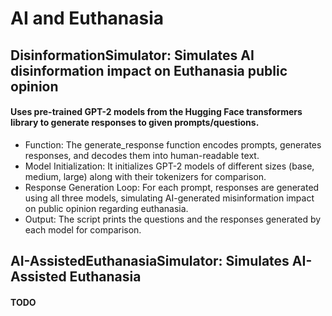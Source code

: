 # AI and Euthanasia

## DisinformationSimulator: Simulates AI disinformation impact on Euthanasia public opinion

#### Uses pre-trained GPT-2 models from the Hugging Face transformers library to generate responses to given prompts/questions.

- Function: The generate_response function encodes prompts, generates responses, and decodes them into human-readable text.
- Model Initialization: It initializes GPT-2 models of different sizes (base, medium, large) along with their tokenizers for comparison.
- Response Generation Loop: For each prompt, responses are generated using all three models, simulating AI-generated misinformation impact on public opinion regarding euthanasia.
- Output: The script prints the questions and the responses generated by each model for comparison.

## AI-AssistedEuthanasiaSimulator: Simulates AI-Assisted Euthanasia

#### TODO

